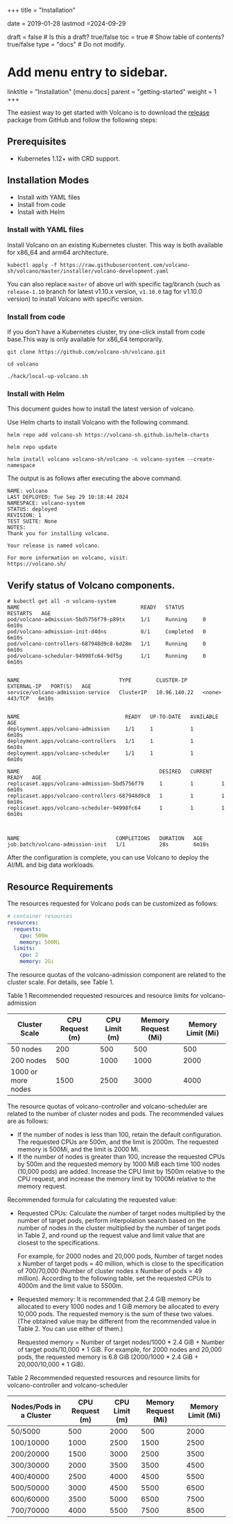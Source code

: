 +++
title =  "Installation"


date = 2019-01-28
lastmod =2024-09-29

draft = false  # Is this a draft? true/false
toc = true  # Show table of contents? true/false
type = "docs"  # Do not modify.

# Add menu entry to sidebar.
linktitle = "Installation"
[menu.docs]
  parent = "getting-started"
  weight = 1
+++

The easiest way to get started with Volcano is to download the [release](https://github.com/volcano-sh/volcano/releases) package from GitHub and follow the following steps:

## Prerequisites

 - Kubernetes 1.12+ with CRD support.

## Installation Modes
 - Install with YAML files
 - Install from code
 - Install with Helm


### Install with YAML files

Install Volcano on an existing Kubernetes cluster. This way is both available for x86_64 and arm64 architecture.

```shell
kubectl apply -f https://raw.githubusercontent.com/volcano-sh/volcano/master/installer/volcano-development.yaml
```

You can also replace `master` of above url with specific tag/branch (such as `release-1.10` branch for latest v1.10.x version, `v1.10.0` tag for v1.10.0 version) to install Volcano with specific version.


### Install from code

If you don't have a Kubernetes cluster, try one-click install from code base.This way is only available for x86_64 temporarily.

```
git clone https://github.com/volcano-sh/volcano.git

cd volcano

./hack/local-up-volcano.sh
```


### Install with Helm

This document guides how to install the latest version of volcano.

Use Helm charts to install Volcano with the following command.

```shell
helm repo add volcano-sh https://volcano-sh.github.io/helm-charts

helm repo update

helm install volcano volcano-sh/volcano -n volcano-system --create-namespace
```

The output is as follows after executing the above command.
```
NAME: volcano
LAST DEPLOYED: Tue Sep 29 10:18:44 2024
NAMESPACE: volcano-system
STATUS: deployed
REVISION: 1
TEST SUITE: None
NOTES:
Thank you for installing volcano.

Your release is named volcano.

For more information on volcano, visit:
https://volcano.sh/
```


## Verify status of Volcano components.

```shell
# kubectl get all -n volcano-system
NAME                                       READY   STATUS      RESTARTS   AGE
pod/volcano-admission-5bd5756f79-p89tx     1/1     Running     0          6m10s
pod/volcano-admission-init-d4dns           0/1     Completed   0          6m10s
pod/volcano-controllers-687948d9c8-bd28m   1/1     Running     0          6m10s
pod/volcano-scheduler-94998fc64-9df5g      1/1     Running     0          6m10s


NAME                                TYPE        CLUSTER-IP     EXTERNAL-IP   PORT(S)   AGE
service/volcano-admission-service   ClusterIP   10.96.140.22   <none>        443/TCP   6m10s


NAME                                  READY   UP-TO-DATE   AVAILABLE   AGE
deployment.apps/volcano-admission     1/1     1            1           6m10s
deployment.apps/volcano-controllers   1/1     1            1           6m10s
deployment.apps/volcano-scheduler     1/1     1            1           6m10s

NAME                                             DESIRED   CURRENT   READY   AGE
replicaset.apps/volcano-admission-5bd5756f79     1         1         1       6m10s
replicaset.apps/volcano-controllers-687948d9c8   1         1         1       6m10s
replicaset.apps/volcano-scheduler-94998fc64      1         1         1       6m10s



NAME                               COMPLETIONS   DURATION   AGE
job.batch/volcano-admission-init   1/1           28s        6m10s

```

After the configuration is complete, you can use Volcano to deploy the AI/ML and big data workloads.


## Resource Requirements

The resources requested for Volcano pods can be customized as follows:

```yaml
# container resources
resources:
  requests:
    cpu: 500m
    memory: 500Mi
  limits:
    cpu: 2
    memory: 2Gi
```

The resource quotas of the volcano-admission component are related to the cluster scale. For details, see Table 1.

Table 1 Recommended requested resources and resource limits for volcano-admission

| Cluster Scale      | CPU Request (m) | CPU Limit (m) | Memory Request (Mi) | Memory Limit (Mi) |
| ------------------ | --------------- | ------------- | ------------------- | ----------------- |
| 50 nodes           | 200             | 500           | 500                 | 500               |
| 200 nodes          | 500             | 1000          | 1000                | 2000              |
| 1000 or more nodes | 1500            | 2500          | 3000                | 4000              |

The resource quotas of volcano-controller and volcano-scheduler are related to the number of cluster nodes and pods. The recommended values are as follows:

- If the number of nodes is less than 100, retain the default configuration. The requested CPUs are 500m, and the limit is 2000m. The requested memory is 500Mi, and the limit is 2000 Mi.
- If the number of nodes is greater than 100, increase the requested CPUs by 500m and the requested memory by 1000 MiB each time 100 nodes (10,000 pods) are added. Increase the CPU limit by 1500m relative to the CPU request, and increase the memory limit by 1000Mi relative to the memory request.

Recommended formula for calculating the requested value:

- Requested CPUs: Calculate the number of target nodes multiplied by the number of target pods, perform interpolation search based on the number of nodes in the cluster multiplied by the number of target pods in Table 2, and round up the request value and limit value that are closest to the specifications.

  For example, for 2000 nodes and 20,000 pods, Number of target nodes x Number of target pods = 40 million, which is close to the specification of 700/70,000 (Number of cluster nodes x Number of pods = 49 million). According to the following table, set the requested CPUs to 4000m and the limit value to 5500m.

- Requested memory: It is recommended that 2.4 GiB memory be allocated to every 1000 nodes and 1 GiB memory be allocated to every 10,000 pods. The requested memory is the sum of these two values. (The obtained value may be different from the recommended value in Table 2. You can use either of them.)

  Requested memory = Number of target nodes/1000 * 2.4 GiB + Number of target pods/10,000 * 1 GiB. For example, for 2000 nodes and 20,000 pods, the requested memory is 6.8 GiB (2000/1000 * 2.4 GiB + 20,000/10,000 * 1 GiB).

Table 2 Recommended requested resources and resource limits for volcano-controller and volcano-scheduler

| Nodes/Pods in a Cluster | CPU Request (m) | CPU Limit (m) | Memory Request (Mi) | Memory Limit (Mi) |
| ----------------------- | --------------- | ------------- | ------------------- | ----------------- |
| 50/5000                 | 500             | 2000          | 500                 | 2000              |
| 100/10000               | 1000            | 2500          | 1500                | 2500              |
| 200/20000               | 1500            | 3000          | 2500                | 3500              |
| 300/30000               | 2000            | 3500          | 3500                | 4500              |
| 400/40000               | 2500            | 4000          | 4500                | 5500              |
| 500/50000               | 3000            | 4500          | 5500                | 6500              |
| 600/60000               | 3500            | 5000          | 6500                | 7500              |
| 700/70000               | 4000            | 5500          | 7500                | 8500              |

